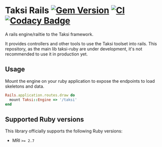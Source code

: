 # Taksi Rails [![Gem Version](https://badge.fury.io/rb/taksi-rails.svg)](https://badge.fury.io/rb/taksi-rails) [![CI](https://github.com/taksi-br/taksi-rails/actions/workflows/ci.yml/badge.svg)](https://github.com/taksi-br/taksi-rails/actions/workflows/ci.yml) [![Codacy Badge](https://app.codacy.com/project/badge/Grade/3f297f96a6e1436289bc907042c8e014)](https://app.codacy.com/gh/taksi-br/taksi-rails/dashboard?utm_source=gh&utm_medium=referral&utm_content=&utm_campaign=Badge_grade)

A rails engine/railtie to the Taksi framework.

It provides controllers and other tools to use the Taksi toolset into rails. This repository, as the main lib taksi-ruby are under development, it's not recommended to use it in production yet.

## Usage

Mount the engine on your ruby application to expose the endpoints to load skeletons and data.

```ruby
Rails.application.routes.draw do
  mount Taksi::Engine => '/taksi'
end
```

## Supported Ruby versions

This library officially supports the following Ruby versions:

  * MRI `>= 2.7`
